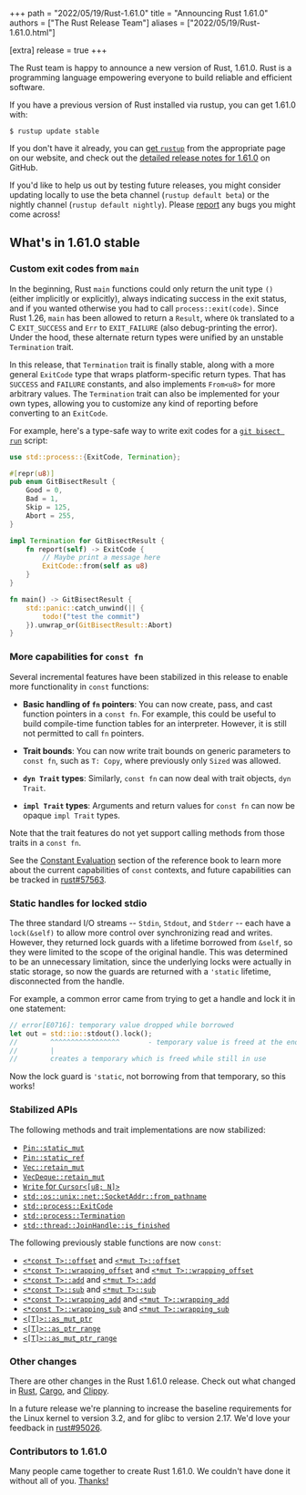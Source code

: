 +++
path = "2022/05/19/Rust-1.61.0"
title = "Announcing Rust 1.61.0"
authors = ["The Rust Release Team"]
aliases = ["2022/05/19/Rust-1.61.0.html"]

[extra]
release = true
+++

The Rust team is happy to announce a new version of Rust, 1.61.0. Rust is a programming language
empowering everyone to build reliable and efficient software.

If you have a previous version of Rust installed via rustup, you can get 1.61.0 with:

```
$ rustup update stable
```

If you don't have it already, you can [get `rustup`][install]
from the appropriate page on our website, and check out the
[detailed release notes for 1.61.0][notes] on GitHub.

If you'd like to help us out by testing future releases, you might consider updating locally to use
the beta channel (`rustup default beta`) or the nightly channel (`rustup default nightly`).
Please [report] any bugs you might come across!

[install]: https://www.rust-lang.org/install.html
[notes]: https://github.com/rust-lang/rust/blob/master/RELEASES.md#version-1610-2022-05-19
[report]: https://github.com/rust-lang/rust/issues/new/choose

## What's in 1.61.0 stable

### Custom exit codes from `main`

In the beginning, Rust `main` functions could only return the unit type `()` (either implicitly or explicitly), always indicating success
in the exit status, and if you wanted otherwise you had to call `process::exit(code)`. Since Rust
1.26, `main` has been allowed to return a `Result`, where `Ok` translated to a C `EXIT_SUCCESS` and
`Err` to `EXIT_FAILURE` (also debug-printing the error). Under the hood, these alternate return
types were unified by an unstable `Termination` trait.

In this release, that `Termination` trait is finally stable, along with a more general `ExitCode`
type that wraps platform-specific return types. That has `SUCCESS` and `FAILURE` constants, and also
implements `From<u8>` for more arbitrary values. The `Termination` trait can also be implemented for
your own types, allowing you to customize any kind of reporting before converting to an `ExitCode`.

For example, here's a type-safe way to write exit codes for a [`git bisect run`] script:

```rust
use std::process::{ExitCode, Termination};

#[repr(u8)]
pub enum GitBisectResult {
    Good = 0,
    Bad = 1,
    Skip = 125,
    Abort = 255,
}

impl Termination for GitBisectResult {
    fn report(self) -> ExitCode {
        // Maybe print a message here
        ExitCode::from(self as u8)
    }
}

fn main() -> GitBisectResult {
    std::panic::catch_unwind(|| {
        todo!("test the commit")
    }).unwrap_or(GitBisectResult::Abort)
}
```

[`git bisect run`]: https://git-scm.com/docs/git-bisect#_bisect_run

### More capabilities for `const fn`

Several incremental features have been stabilized in this release to enable more functionality in
`const` functions:

* **Basic handling of `fn` pointers**: You can now create, pass, and cast function pointers in a
  `const fn`. For example, this could be useful to build compile-time function tables for an
  interpreter. However, it is still not permitted to call `fn` pointers.

* **Trait bounds**: You can now write trait bounds on generic parameters to `const fn`, such as
  `T: Copy`, where previously only `Sized` was allowed.

* **`dyn Trait` types**: Similarly, `const fn` can now deal with trait objects, `dyn Trait`.

* **`impl Trait` types**: Arguments and return values for `const fn` can now be opaque `impl Trait`
  types.

Note that the trait features do not yet support calling methods from those traits in a `const fn`.

See the [Constant Evaluation](https://doc.rust-lang.org/stable/reference/const_eval.html) section of
the reference book to learn more about the current capabilities of `const` contexts, and future
capabilities can be tracked in [rust#57563](https://github.com/rust-lang/rust/issues/57563).

### Static handles for locked stdio

The three standard I/O streams -- `Stdin`, `Stdout`, and `Stderr` -- each have a `lock(&self)` to
allow more control over synchronizing read and writes. However, they returned lock guards with a
lifetime borrowed from `&self`, so they were limited to the scope of the original handle. This was
determined to be an unnecessary limitation, since the underlying locks were actually in static
storage, so now the guards are returned with a `'static` lifetime, disconnected from the handle.

For example, a common error came from trying to get a handle and lock it in one statement:

```rust
// error[E0716]: temporary value dropped while borrowed
let out = std::io::stdout().lock();
//        ^^^^^^^^^^^^^^^^^       - temporary value is freed at the end of this statement
//        |
//        creates a temporary which is freed while still in use
```

Now the lock guard is `'static`, not borrowing from that temporary, so this works!

### Stabilized APIs

The following methods and trait implementations are now stabilized:

- [`Pin::static_mut`](https://doc.rust-lang.org/1.61.0/std/pin/struct.Pin.html#method.static_mut)
- [`Pin::static_ref`](https://doc.rust-lang.org/1.61.0/std/pin/struct.Pin.html#method.static_ref)
- [`Vec::retain_mut`](https://doc.rust-lang.org/1.61.0/std/vec/struct.Vec.html#method.retain_mut)
- [`VecDeque::retain_mut`](https://doc.rust-lang.org/1.61.0/std/collections/struct.VecDeque.html#method.retain_mut)
- [`Write` for `Cursor<[u8; N]>`](https://doc.rust-lang.org/1.61.0/std/io/struct.Cursor.html#impl-Write-4)
- [`std::os::unix::net::SocketAddr::from_pathname`](https://doc.rust-lang.org/1.61.0/std/os/unix/net/struct.SocketAddr.html#method.from_pathname)
- [`std::process::ExitCode`](https://doc.rust-lang.org/1.61.0/std/process/struct.ExitCode.html)
- [`std::process::Termination`](https://doc.rust-lang.org/1.61.0/std/process/trait.Termination.html)
- [`std::thread::JoinHandle::is_finished`](https://doc.rust-lang.org/1.61.0/std/thread/struct.JoinHandle.html#method.is_finished)

The following previously stable functions are now `const`:

- [`<*const T>::offset`](https://doc.rust-lang.org/1.61.0/std/primitive.pointer.html#method.offset)
  and [`<*mut T>::offset`](https://doc.rust-lang.org/1.61.0/std/primitive.pointer.html#method.offset-1)
- [`<*const T>::wrapping_offset`](https://doc.rust-lang.org/1.61.0/std/primitive.pointer.html#method.wrapping_offset)
  and [`<*mut T>::wrapping_offset`](https://doc.rust-lang.org/1.61.0/std/primitive.pointer.html#method.wrapping_offset-1)
- [`<*const T>::add`](https://doc.rust-lang.org/1.61.0/std/primitive.pointer.html#method.add)
  and [`<*mut T>::add`](https://doc.rust-lang.org/1.61.0/std/primitive.pointer.html#method.add-1)
- [`<*const T>::sub`](https://doc.rust-lang.org/1.61.0/std/primitive.pointer.html#method.sub)
  and [`<*mut T>::sub`](https://doc.rust-lang.org/1.61.0/std/primitive.pointer.html#method.sub-1)
- [`<*const T>::wrapping_add`](https://doc.rust-lang.org/1.61.0/std/primitive.pointer.html#method.wrapping_add)
  and [`<*mut T>::wrapping_add`](https://doc.rust-lang.org/1.61.0/std/primitive.pointer.html#method.wrapping_add-1)
- [`<*const T>::wrapping_sub`](https://doc.rust-lang.org/1.61.0/std/primitive.pointer.html#method.wrapping_sub)
  and [`<*mut T>::wrapping_sub`](https://doc.rust-lang.org/1.61.0/std/primitive.pointer.html#method.wrapping_sub-1)
- [`<[T]>::as_mut_ptr`](https://doc.rust-lang.org/1.61.0/std/primitive.slice.html#method.as_mut_ptr)
- [`<[T]>::as_ptr_range`](https://doc.rust-lang.org/1.61.0/std/primitive.slice.html#method.as_ptr_range)
- [`<[T]>::as_mut_ptr_range`](https://doc.rust-lang.org/1.61.0/std/primitive.slice.html#method.as_mut_ptr_range)

### Other changes

There are other changes in the Rust 1.61.0 release. Check out what changed in
[Rust](https://github.com/rust-lang/rust/blob/stable/RELEASES.md#version-1610-2022-05-19),
[Cargo](https://doc.rust-lang.org/nightly/cargo/CHANGELOG.html#cargo-161-2022-05-19),
and [Clippy](https://github.com/rust-lang/rust-clippy/blob/master/CHANGELOG.md#rust-161).

In a future release we're planning to increase the baseline requirements for
the Linux kernel to version 3.2, and for glibc to version 2.17. We'd love
your feedback in [rust#95026](https://github.com/rust-lang/rust/pull/95026).

### Contributors to 1.61.0

Many people came together to create Rust 1.61.0.
We couldn't have done it without all of you.
[Thanks!](https://thanks.rust-lang.org/rust/1.61.0/)
